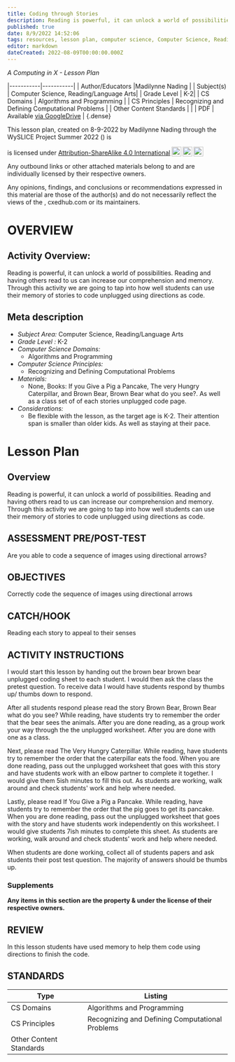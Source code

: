 ```yaml
---
title: Coding through Stories
description: Reading is powerful, it can unlock a world of possibilities. Reading and having others read to us can increase our comprehension and memory. Through this activity we are going to tap into how well students can use their memory of stories to code unplugged using directions as code.
published: true
date: 8/9/2022 14:52:06
tags: resources, lesson plan, computer science, Computer Science, Reading/Language Arts 
editor: markdown
dateCreated: 2022-08-09T00:00:00.000Z
---
```

*A Computing in X - Lesson Plan*

|-----------|-----------|
| Author/Educators |Madilynne Nading |
| Subject(s) | Computer Science, Reading/Language Arts|
| Grade Level | K-2|
| CS Domains | Algorithms and Programming |
| CS Principles | Recognizing and Defining Computational Problems |
| Other Content Standards |  | 
| PDF | Available [via GoogleDrive]() |
{.dense}






This lesson plan, created on 8-9-2022 by Madilynne Nading through the  WySLICE Project Summer 2022 () is  <p xmlns:cc="http://creativecommons.org/ns#" >  is licensed under <a href="http://creativecommons.org/licenses/by-sa/4.0/?ref=chooser-v1" target="_blank" rel="license noopener noreferrer" style="display:inline-block;">Attribution-ShareAlike 4.0 International<img style="height:22px!important;margin-left:3px;vertical-align:text-bottom;" src="https://mirrors.creativecommons.org/presskit/icons/cc.svg?ref=chooser-v1"><img style="height:22px!important;margin-left:3px;vertical-align:text-bottom;" src="https://mirrors.creativecommons.org/presskit/icons/by.svg?ref=chooser-v1"><img style="height:22px!important;margin-left:3px;vertical-align:text-bottom;" src="https://mirrors.creativecommons.org/presskit/icons/sa.svg?ref=chooser-v1"></a></p>


Any outbound links or other attached materials belong to and are individually licensed by their respective owners. 


Any opinions, findings, and conclusions or recommendations expressed in this material are those of the author(s) and do not necessarily reflect the views of the , cxedhub.com or its maintainers.


# OVERVIEW
## Activity Overview:  
Reading is powerful, it can unlock a world of possibilities. Reading and having others read to us can increase our comprehension and memory. Through this activity we are going to tap into how well students can use their memory of stories to code unplugged using directions as code.
## Meta description
+ *Subject Area:* Computer Science, Reading/Language Arts 
+ *Grade Level :* K-2 
+ *Computer Science Domains:*
   + Algorithms and Programming
+ *Computer Science Principles:*
   + Recognizing and Defining Computational Problems
+ *Materials:* 
   + None, Books: If you Give a Pig a Pancake, The very Hungry Caterpillar, and Brown Bear, Brown Bear what do you see?. As well as a class set of of each stories unplugged code page.
+ *Considerations:*
   + Be flexible with the lesson, as the target age is K-2. Their attention span is smaller than
older kids. As well as staying at their pace.


# Lesson Plan
## Overview
Reading is powerful, it can unlock a world of possibilities. Reading and having others read to us can increase our comprehension and memory. Through this activity we are going to tap into how well students can use their memory of stories to code unplugged using directions as code.
## ASSESSMENT PRE/POST-TEST
Are you able to code a sequence of images using directional arrows?
## OBJECTIVES
Correctly code the sequence of images using directional arrows


## CATCH/HOOK
Reading each story to appeal to their senses


## ACTIVITY INSTRUCTIONS
I would start this lesson by handing out the brown bear brown bear unplugged coding sheet to each student. I would then ask the class the pretest question. To receive data I would have students respond by thumbs up/ thumbs down to respond. 


After all students respond please read the story Brown Bear, Brown Bear what do you see? While reading, have students try to remember the order that the bear sees the animals. After you are done reading, as a group work your way through the the unplugged worksheet. After you are done with one as a class.


Next, please read The Very Hungry Caterpillar. While reading, have students try to remember the order that the caterpillar eats the food. When you are done reading, pass out the unplugged worksheet that goes with this story and have students work with an elbow partner to complete it together. I would give them 5ish minutes to fill this out. As students are working, walk around and check students' work and help where needed. 


Lastly, please read If You Give a Pig a Pancake. While reading, have students try to remember the order that the pig goes to get its pancake. When you are done reading, pass out the unplugged worksheet that goes with the story and have students work independently on this worksheet. I would give students 7ish minutes to complete this sheet. As students are working, walk around and check students' work and help where needed.


When students are done working, collect all of students papers and ask students their post test question. The majority of answers should be thumbs up.


### Supplements
**Any items in this section are the property & under the license of their respective owners.**






## REVIEW
In this lesson students have used memory to help them code using directions to finish the code.
## STANDARDS        
| Type | Listing | 
|-----------|-----------|
| CS Domains  | Algorithms and Programming|
| CS Principles   | Recognizing and Defining Computational Problems|
| Other Content Standards |   |